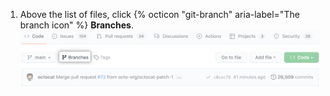 1. Above the list of files, click {% octicon "git-branch" aria-label="The branch icon" %} **Branches**. ![概述页面上的分支链接](/assets/images/help/branches/branches-overview-link.png)
